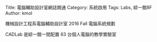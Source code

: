 Title: 電腦輔助設計室網誌開通
Category: 系統啟用
Tags: Labs, 綜一館8F
Author: kmol

機械設計工程系電腦輔助設計室 2016 Fall 電腦系統規劃

<!-- PELICAN_END_SUMMARY -->

CADLab 是綜一館一間配置 63 台個人電腦的教學實驗室